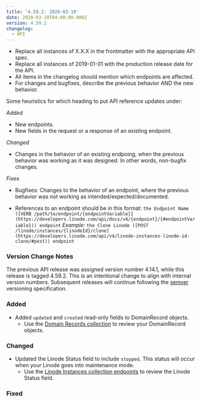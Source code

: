 ```yaml
---
title: '4.59.2: 2020-03-10'
date: 2020-03-10T04:00:00.000Z
version: 4.59.2
changelog:
  - API
---
```

<!-- API changelog requirements - delete this before merging -->

* Replace all instances of X.X.X in the frontmatter with the appropriate API spec.
* Replace all instances of 2019-01-01 with the production release date for the API.
* All items in the changelog should mention which endpoints are affected.
* For changes and bugfixes, describe the previous behavior AND the new behavior.

<!-- Where to put things - delete this before merging -->

Some heuristics for which heading to put API reference updates under:

_Added_

* New endpoints.
* New fields in the request or a response of an existing endpoint.

_Changed_

* Changes in the behavior of an existing endpoing, when the previous behavior was working as it was designed. In other words, non-bugfix changes.

_Fixes_

* Bugfixes: Changes to the behavior of an endpoint, where the previous behavior was not working as intended/expected/documented.

<!-- Sample syntax - delete this before merging -->

* References to an endpoint should be in this format: `the Endpoint Name ([VERB /path/to/endpoint/{endpointVariable}](https://developers.linode.com/api/docs/v4/{endpoint}/{#endpointVariable})) endpoint` _Example_: `the Clone Linode ([POST /linode/instances/{linodeId}/clone](https://developers.linode.com/api/v4/linode-instances-linode-id-clone/#post)) endpoint`

<!-- Fill these sections out: -->

### Version Change Notes

The previous API release was assigned version number 4.14.1, while this release is tagged 4.59.2. This is an intentional change to align with internal version numbers. Subsequent releases will continue following the [semver](https://semver.org/) versioning specification.

### Added

* Added `updated` and `created` read-only fields to DomainRecord objects.
  * Use the [Domain Records collection](https://developers.linode.com/api/v4/domains-domain-id-records) to review your DomainRecord objects.

### Changed

* Updated the Linode Status field to include `stopped`. This status will occur when your Linode goes into maintenance mode. 
  * Use the [Linode Instances collection endpoints](https://developers.linode.com/api/v4/linode-instances) to review the Linode Status field.

### Fixed
